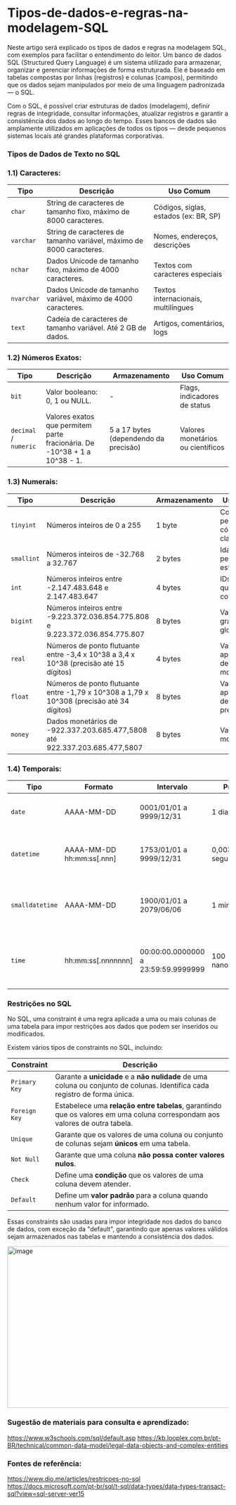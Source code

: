# Tipos-de-dados-e-regras-na-modelagem-SQL
Neste artigo será explicado os tipos de dados e regras na modelagem SQL, com exemplos para facilitar o entendimento do leitor.
Um banco de dados SQL (Structured Query Language) é um sistema utilizado para armazenar, organizar e gerenciar informações de forma estruturada. Ele é baseado em tabelas compostas por linhas (registros) e colunas (campos), permitindo que os dados sejam manipulados por meio de uma linguagem padronizada — o SQL.

Com o SQL, é possível criar estruturas de dados (modelagem), definir regras de integridade, consultar informações, atualizar registros e garantir a consistência dos dados ao longo do tempo.
Esses bancos de dados são amplamente utilizados em aplicações de todos os tipos — desde pequenos sistemas locais até grandes plataformas corporativas.

### Tipos de Dados de Texto no SQL
###  1.1) Caracteres:

| Tipo              | Descrição                                                                                                       | Uso Comum |
|------------------|------------------------------------------------------------------------------------------------------------------|-----------|
| `char`           | String de caracteres de tamanho fixo, máximo de 8000 caracteres.                                                 | Códigos, siglas, estados (ex: BR, SP) |
| `varchar`        | String de caracteres de tamanho variável, máximo de 8000 caracteres.                                             | Nomes, endereços, descrições |
| `nchar`          | Dados Unicode de tamanho fixo, máximo de 4000 caracteres.                                                        | Textos com caracteres especiais |
| `nvarchar`       | Dados Unicode de tamanho variável, máximo de 4000 caracteres.                                                    | Textos internacionais, multilíngues |
| `text`           | Cadeia de caracteres de tamanho variável. Até 2 GB de dados.                                                     | Artigos, comentários, logs |

### 1.2) Números Exatos:

| Tipo              | Descrição                                                                                          | Armazenamento                   | Uso Comum |
|------------------|----------------------------------------------------------------------------------------------------|---------------------------------|-----------|
| `bit`            | Valor booleano: 0, 1 ou NULL.                                                                      | -                            | Flags, indicadores de status |
| `decimal` / `numeric` | Valores exatos que permitem parte fracionária. De -10^38 + 1 a 10^38 - 1.                        | 5 a 17 bytes (dependendo da precisão) | Valores monetários ou científicos |
### 1.3) Numerais:

| Tipo              | Descrição                                                                                          | Armazenamento                   | Uso Comum |
|------------------|----------------------------------------------------------------------------------------------------|---------------------------------|-----------|
| `tinyint`        | Números inteiros de 0 a 255                                                                       | 1 byte                          | Contadores pequenos, códigos, classificações |
| `smallint`       | Números inteiros de -32.768 a 32.767                                                             | 2 bytes                         | Idades, pequenos estoques |
| `int`            | Números inteiros entre -2.147.483.648 e 2.147.483.647                                           | 4 bytes                         | IDs, quantidades, contadores |
| `bigint`         | Números inteiros entre -9.223.372.036.854.775.808 e 9.223.372.036.854.775.807                  | 8 bytes                         | Valores muito grandes, IDs globais |
| `real`           | Números de ponto flutuante entre -3,4 x 10^38 a 3,4 x 10^38 (precisão até 15 dígitos)           | 4 bytes                         | Valores aproximados de precisão moderada |
| `float`          | Números de ponto flutuante entre -1,79 x 10^308 a 1,79 x 10^308 (precisão até 34 dígitos)       | 8 bytes                         | Valores aproximados de alta precisão |
| `money`          | Dados monetários de -922.337.203.685.477,5808 até 922.337.203.685.477,5807                        | 8 bytes                         | Valores monetários |

### 1.4) Temporais:

| Tipo           | Formato                  | Intervalo                          | Precisão             | Armazenamento | Uso Comum |
|----------------|-------------------------|-----------------------------------|--------------------|---------------|-----------|
| `date`         | AAAA-MM-DD              | 0001/01/01 a 9999/12/31           | 1 dia              | 3 bytes       | Datas simples, como nascimento ou cadastro |
| `datetime`     | AAAA-MM-DD hh:mm:ss[.nnn]| 1753/01/01 a 9999/12/31          | 0,00333 segundos   | 8 bytes       | Datas com hora, como registros de transações ou logs |
| `smalldatetime`| AAAA-MM-DD              | 1900/01/01 a 2079/06/06           | 1 minuto           | 4 bytes       | Datas com hora em intervalos menores, como logs de eventos |
| `time`         | hh:mm:ss[.nnnnnnn]     | 00:00:00.0000000 a 23:59:59.9999999 | 100 nanossegundos | 3-5 bytes     | Somente horário, como horários de funcionamento ou agendamentos |

### Restrições no SQL
No SQL, uma constraint é uma regra aplicada a uma ou mais colunas de uma tabela para impor restrições aos dados que podem ser inseridos ou modificados.

Existem vários tipos de constraints no SQL, incluindo:

| Constraint       | Descrição                                                                                                     |
|-----------------|---------------------------------------------------------------------------------------------------------------|
| `Primary Key`    | Garante a **unicidade** e a **não nulidade** de uma coluna ou conjunto de colunas. Identifica cada registro de forma única. |
| `Foreign Key`    | Estabelece uma **relação entre tabelas**, garantindo que os valores em uma coluna correspondam aos valores de outra tabela. |
| `Unique`         | Garante que os valores de uma coluna ou conjunto de colunas sejam **únicos** em uma tabela.                  |
| `Not Null`       | Garante que uma coluna **não possa conter valores nulos**.                                                   |
| `Check`          | Define uma **condição** que os valores de uma coluna devem atender.                                         |
| `Default`        | Define um **valor padrão** para a coluna quando nenhum valor for informado.                                  |

Essas constraints são usadas para impor integridade nos dados do banco de dados, com exceção da "default", garantindo que apenas valores válidos sejam armazenados nas tabelas e mantendo a consistência dos dados.

<img width="787" height="367" alt="image" src="https://github.com/user-attachments/assets/610bdfd7-16a0-4d91-9812-bb4209c0073e" />


### Sugestão de materiais para consulta e aprendizado:
https://www.w3schools.com/sql/default.asp
https://kb.looplex.com.br/pt-BR/technical/common-data-model/legal-data-objects-and-complex-entities


### Fontes de referência:
https://www.dio.me/articles/restricoes-no-sql
https://docs.microsoft.com/pt-br/sql/t-sql/data-types/data-types-transact-sql?view=sql-server-ver15





